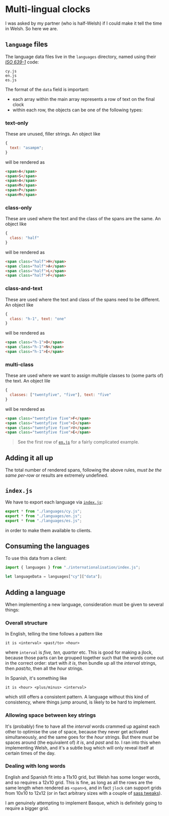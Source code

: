 # Multi-lingual clocks

I was asked by my partner (who is half-Welsh) if I could make it tell the time in Welsh. So here we are.

## `language` files

The language data files live in the `languages` directory, named using their [_ISO 639-1_](https://en.wikipedia.org/wiki/List_of_ISO_639-1_codes) code:

```
cy.js
en.js
es.js
```

The format of the `data` field is important:

- each array within the main array represents a row of text on the final clock
- within each row, the objects can be one of the following types:

### text-only

These are unused, filler strings. An object like

```javascript
{
  text: "asampm";
}
```

will be rendered as

```html
<span>A</span>
<span>S</span>
<span>A</span>
<span>M</span>
<span>P</span>
<span>M</span>
```

### class-only

These are used where the text and the class of the spans are the same. An object like

```javascript
{
  class: "half"
}
```

will be rendered as

```html
<span class="half">H</span>
<span class="half">A</span>
<span class="half">L</span>
<span class="half">F</span>
```

### class-and-text

These are used where the text and class of the spans need to be different. An object like

```javascript
{
  class: "h-1", text: "one"
}
```

will be rendered as

```html
<span class="h-1">O</span>
<span class="h-1">N</span>
<span class="h-1">E</span>
```

### multi-class

These are used where we want to assign multiple classes to (some parts of) the text. An object lile

```javascript
{
  classes: ["twentyfive", "five"], text: "five"
}
```

will be rendered as

```html
<span class="twentyfive five">F</span>
<span class="twentyfive five">I</span>
<span class="twentyfive five">V</span>
<span class="twentyfive five">E</span>
```

> See the first row of [`en.js`](languages/es.js) for a fairly complicated example.

## Adding it all up

The total number of rendered spans, following the above rules, _must be the same per-row_ or results are extremely undefined.

## `index.js`

We have to export each language via [`index.js`](index.js):

```javascript
export * from "./languages/cy.js";
export * from "./languages/en.js";
export * from "./languages/es.js";
```

in order to make them available to clients.

## Consuming the languages

To use this data from a client:

```javascript
import { languages } from "./internationalisation/index.js";

let languageData = languages["cy"]["data"];
```

## Adding a language

When implementing a new language, consideration must be given to several things:

### Overall structure

In English, telling the time follows a pattern like

```
it is <interval> <past/to> <hour>
```

where `interval` is _five, ten, quarter_ etc. This is good for making a jlock, because those parts can be grouped together such that the words come out in the correct order: start with _it is_, then bundle up all the _interval_ strings, then _past/to_, then all the _hour_ strings.

In Spanish, it's something like

```
it is <hour> <plus/minus> <interval>
```

which still offers a consistent pattern. A language without this kind of consistency, where things jump around, is likely to be hard to implement.

### Allowing space between key strings

It's (probably) fine to have all the _interval_ words crammed up against each other to optimise the use of space, because they never get activated simultaneously, and the same goes for the _hour_ strings. But there _must_ be spaces around (the equivalent of) _it is_, and _past_ and _to_. I ran into this when implementing Welsh, and it's a subtle bug which will only reveal itself at certain times of the day.

### Dealing with long words

English and Spanish fit into a 11x10 grid, but Welsh has some longer words, and so requires a 12x10 grid. This is fine, as long as all the rows are the same length when rendered as `<span>`s, and in fact `jlock` can support grids from 10x10 to 12x12 (or in fact arbitrary sizes with a couple of [sass tweaks](../../../../sass/base/_vars.scss)).

I am genuinely attempting to implement Basque, which is definitely going to require a bigger grid.
